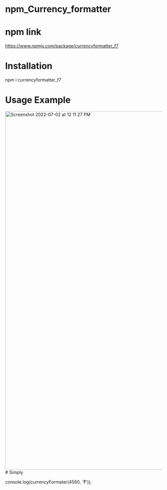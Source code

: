 # npm_Currency_formatter

# npm link
https://www.npmjs.com/package/currencyformatter_f7

# Installation

npm i currencyformatter_f7

# Usage Example

<img width="1148" alt="Screenshot 2022-07-02 at 12 11 27 PM" src="https://user-images.githubusercontent.com/56709898/176989896-0ecaa818-8ae9-4578-98a2-3cd10faa8863.png">
# Simply

console.log(currencyFormater(4560, '₹'));

